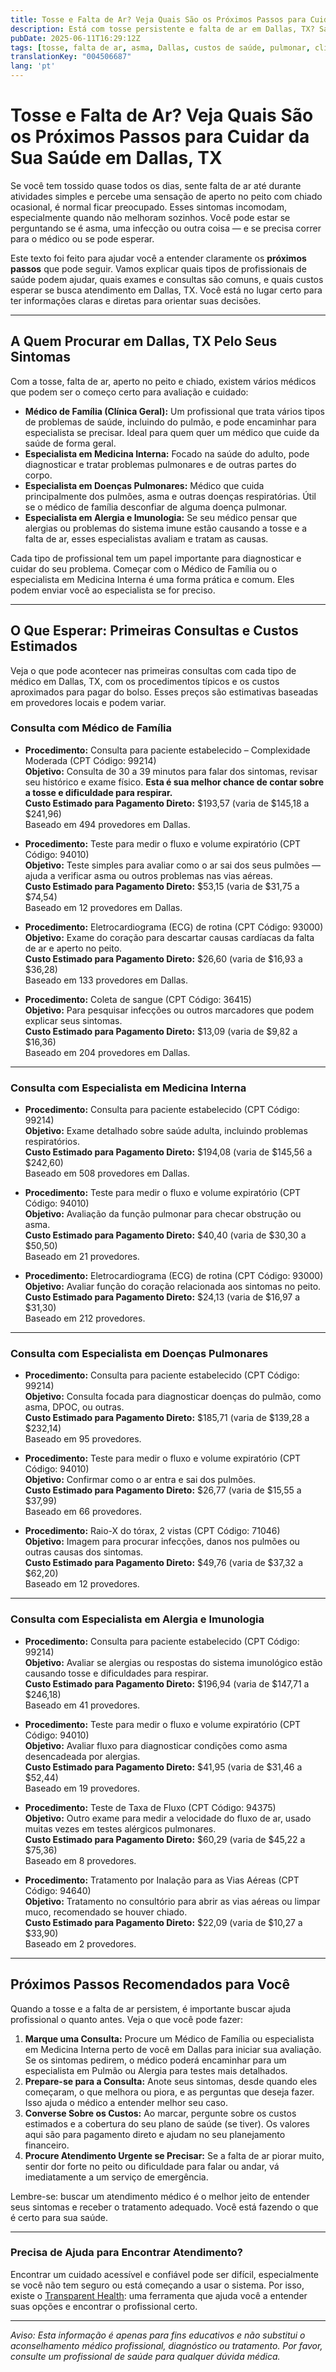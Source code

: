 ```yaml
---
title: Tosse e Falta de Ar? Veja Quais São os Próximos Passos para Cuidar da Sua Saúde em Dallas, TX  
description: Está com tosse persistente e falta de ar em Dallas, TX? Saiba a quem recorrer, quais exames esperar e os custos estimados para tomar uma atitude agora.  
pubDate: 2025-06-11T16:29:12Z
tags: [tosse, falta de ar, asma, Dallas, custos de saúde, pulmonar, clínica geral, alergia, medicina interna]
translationKey: "004506687"
lang: 'pt'
---
```


# Tosse e Falta de Ar? Veja Quais São os Próximos Passos para Cuidar da Sua Saúde em Dallas, TX

Se você tem tossido quase todos os dias, sente falta de ar até durante atividades simples e percebe uma sensação de aperto no peito com chiado ocasional, é normal ficar preocupado. Esses sintomas incomodam, especialmente quando não melhoram sozinhos. Você pode estar se perguntando se é asma, uma infecção ou outra coisa — e se precisa correr para o médico ou se pode esperar.

Este texto foi feito para ajudar você a entender claramente os **próximos passos** que pode seguir. Vamos explicar quais tipos de profissionais de saúde podem ajudar, quais exames e consultas são comuns, e quais custos esperar se busca atendimento em Dallas, TX. Você está no lugar certo para ter informações claras e diretas para orientar suas decisões.

---

## A Quem Procurar em Dallas, TX Pelo Seus Sintomas

Com a tosse, falta de ar, aperto no peito e chiado, existem vários médicos que podem ser o começo certo para avaliação e cuidado:

- **Médico de Família (Clínica Geral):** Um profissional que trata vários tipos de problemas de saúde, incluindo do pulmão, e pode encaminhar para especialista se precisar. Ideal para quem quer um médico que cuide da saúde de forma geral.  
- **Especialista em Medicina Interna:** Focado na saúde do adulto, pode diagnosticar e tratar problemas pulmonares e de outras partes do corpo.  
- **Especialista em Doenças Pulmonares:** Médico que cuida principalmente dos pulmões, asma e outras doenças respiratórias. Útil se o médico de família desconfiar de alguma doença pulmonar.  
- **Especialista em Alergia e Imunologia:** Se seu médico pensar que alergias ou problemas do sistema imune estão causando a tosse e a falta de ar, esses especialistas avaliam e tratam as causas.

Cada tipo de profissional tem um papel importante para diagnosticar e cuidar do seu problema. Começar com o Médico de Família ou o especialista em Medicina Interna é uma forma prática e comum. Eles podem enviar você ao especialista se for preciso.

---

## O Que Esperar: Primeiras Consultas e Custos Estimados

Veja o que pode acontecer nas primeiras consultas com cada tipo de médico em Dallas, TX, com os procedimentos típicos e os custos aproximados para pagar do bolso. Esses preços são estimativas baseadas em provedores locais e podem variar.

### Consulta com Médico de Família

- **Procedimento:** Consulta para paciente estabelecido – Complexidade Moderada (CPT Código: 99214)  
  **Objetivo:** Consulta de 30 a 39 minutos para falar dos sintomas, revisar seu histórico e exame físico. **Esta é sua melhor chance de contar sobre a tosse e dificuldade para respirar.**  
  **Custo Estimado para Pagamento Direto:** $193,57 (varia de $145,18 a $241,96)  
  Baseado em 494 provedores em Dallas.

- **Procedimento:** Teste para medir o fluxo e volume expiratório (CPT Código: 94010)  
  **Objetivo:** Teste simples para avaliar como o ar sai dos seus pulmões — ajuda a verificar asma ou outros problemas nas vias aéreas.  
  **Custo Estimado para Pagamento Direto:** $53,15 (varia de $31,75 a $74,54)  
  Baseado em 12 provedores em Dallas.

- **Procedimento:** Eletrocardiograma (ECG) de rotina (CPT Código: 93000)  
  **Objetivo:** Exame do coração para descartar causas cardíacas da falta de ar e aperto no peito.  
  **Custo Estimado para Pagamento Direto:** $26,60 (varia de $16,93 a $36,28)  
  Baseado em 133 provedores em Dallas.

- **Procedimento:** Coleta de sangue (CPT Código: 36415)  
  **Objetivo:** Para pesquisar infecções ou outros marcadores que podem explicar seus sintomas.  
  **Custo Estimado para Pagamento Direto:** $13,09 (varia de $9,82 a $16,36)  
  Baseado em 204 provedores em Dallas.

---

### Consulta com Especialista em Medicina Interna

- **Procedimento:** Consulta para paciente estabelecido (CPT Código: 99214)  
  **Objetivo:** Exame detalhado sobre saúde adulta, incluindo problemas respiratórios.  
  **Custo Estimado para Pagamento Direto:** $194,08 (varia de $145,56 a $242,60)  
  Baseado em 508 provedores em Dallas.

- **Procedimento:** Teste para medir o fluxo e volume expiratório (CPT Código: 94010)  
  **Objetivo:** Avaliação da função pulmonar para checar obstrução ou asma.  
  **Custo Estimado para Pagamento Direto:** $40,40 (varia de $30,30 a $50,50)  
  Baseado em 21 provedores.

- **Procedimento:** Eletrocardiograma (ECG) de rotina (CPT Código: 93000)  
  **Objetivo:** Avaliar função do coração relacionada aos sintomas no peito.  
  **Custo Estimado para Pagamento Direto:** $24,13 (varia de $16,97 a $31,30)  
  Baseado em 212 provedores.

---

### Consulta com Especialista em Doenças Pulmonares

- **Procedimento:** Consulta para paciente estabelecido (CPT Código: 99214)  
  **Objetivo:** Consulta focada para diagnosticar doenças do pulmão, como asma, DPOC, ou outras.  
  **Custo Estimado para Pagamento Direto:** $185,71 (varia de $139,28 a $232,14)  
  Baseado em 95 provedores.

- **Procedimento:** Teste para medir o fluxo e volume expiratório (CPT Código: 94010)  
  **Objetivo:** Confirmar como o ar entra e sai dos pulmões.  
  **Custo Estimado para Pagamento Direto:** $26,77 (varia de $15,55 a $37,99)  
  Baseado em 66 provedores.

- **Procedimento:** Raio-X do tórax, 2 vistas (CPT Código: 71046)  
  **Objetivo:** Imagem para procurar infecções, danos nos pulmões ou outras causas dos sintomas.  
  **Custo Estimado para Pagamento Direto:** $49,76 (varia de $37,32 a $62,20)  
  Baseado em 12 provedores.

---

### Consulta com Especialista em Alergia e Imunologia

- **Procedimento:** Consulta para paciente estabelecido (CPT Código: 99214)  
  **Objetivo:** Avaliar se alergias ou respostas do sistema imunológico estão causando tosse e dificuldades para respirar.  
  **Custo Estimado para Pagamento Direto:** $196,94 (varia de $147,71 a $246,18)  
  Baseado em 41 provedores.

- **Procedimento:** Teste para medir o fluxo e volume expiratório (CPT Código: 94010)  
  **Objetivo:** Avaliar fluxo para diagnosticar condições como asma desencadeada por alergias.  
  **Custo Estimado para Pagamento Direto:** $41,95 (varia de $31,46 a $52,44)  
  Baseado em 19 provedores.

- **Procedimento:** Teste de Taxa de Fluxo (CPT Código: 94375)  
  **Objetivo:** Outro exame para medir a velocidade do fluxo de ar, usado muitas vezes em testes alérgicos pulmonares.  
  **Custo Estimado para Pagamento Direto:** $60,29 (varia de $45,22 a $75,36)  
  Baseado em 8 provedores.

- **Procedimento:** Tratamento por Inalação para as Vias Aéreas (CPT Código: 94640)  
  **Objetivo:** Tratamento no consultório para abrir as vias aéreas ou limpar muco, recomendado se houver chiado.  
  **Custo Estimado para Pagamento Direto:** $22,09 (varia de $10,27 a $33,90)  
  Baseado em 2 provedores.

---

## Próximos Passos Recomendados para Você

Quando a tosse e a falta de ar persistem, é importante buscar ajuda profissional o quanto antes. Veja o que você pode fazer:

1. **Marque uma Consulta:** Procure um Médico de Família ou especialista em Medicina Interna perto de você em Dallas para iniciar sua avaliação. Se os sintomas pedirem, o médico poderá encaminhar para um especialista em Pulmão ou Alergia para testes mais detalhados.  
2. **Prepare-se para a Consulta:** Anote seus sintomas, desde quando eles começaram, o que melhora ou piora, e as perguntas que deseja fazer. Isso ajuda o médico a entender melhor seu caso.  
3. **Converse Sobre os Custos:** Ao marcar, pergunte sobre os custos estimados e a cobertura do seu plano de saúde (se tiver). Os valores aqui são para pagamento direto e ajudam no seu planejamento financeiro.  
4. **Procure Atendimento Urgente se Precisar:** Se a falta de ar piorar muito, sentir dor forte no peito ou dificuldade para falar ou andar, vá imediatamente a um serviço de emergência.

Lembre-se: buscar um atendimento médico é o melhor jeito de entender seus sintomas e receber o tratamento adequado. Você está fazendo o que é certo para sua saúde.

---

### Precisa de Ajuda para Encontrar Atendimento?

Encontrar um cuidado acessível e confiável pode ser difícil, especialmente se você não tem seguro ou está começando a usar o sistema. Por isso, existe o [Transparent Health](https://transparenthealth.ai): uma ferramenta que ajuda você a entender suas opções e encontrar o profissional certo.

---

*Aviso: Esta informação é apenas para fins educativos e não substitui o aconselhamento médico profissional, diagnóstico ou tratamento. Por favor, consulte um profissional de saúde para qualquer dúvida médica.*